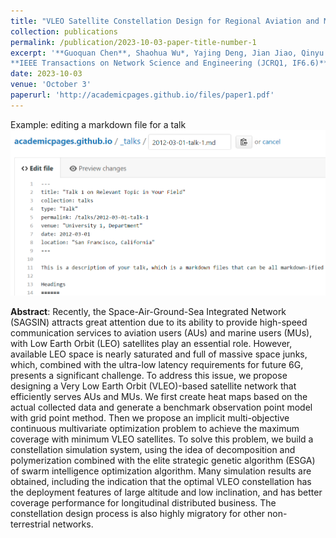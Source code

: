 ```yaml
---
title: "VLEO Satellite Constellation Design for Regional Aviation and Marine Coverage"
collection: publications
permalink: /publication/2023-10-03-paper-title-number-1
excerpt: '**Guoquan Chen**, Shaohua Wu*, Yajing Deng, Jian Jiao, Qinyu Zhang.<br>
**IEEE Transactions on Network Science and Engineering (JCRQ1, IF6.6)**'
date: 2023-10-03
venue: 'October 3'
paperurl: 'http://academicpages.github.io/files/paper1.pdf'
---
```


Example: editing a markdown file for a talk
![Editing a markdown file for a talk](/images/editing-talk.png)

**Abstract**: Recently, the Space-Air-Ground-Sea Integrated Network (SAGSIN) attracts great attention due to its ability to provide high-speed communication services to aviation users (AUs) and marine users (MUs), with Low Earth Orbit (LEO) satellites play an essential role. However, available LEO space is nearly saturated and full of massive space junks, which, combined with the ultra-low latency requirements for future 6G, presents a significant challenge. To address this issue, we propose designing a Very Low Earth Orbit (VLEO)-based satellite network that efficiently serves AUs and MUs. We first create heat maps based on the actual collected data and generate a benchmark observation point model with grid point method. Then we propose an implicit multi-objective continuous multivariate optimization problem to achieve the maximum coverage with minimum VLEO satellites. To solve this problem, we build a constellation simulation system, using the idea of decomposition and polymerization combined with the elite strategic genetic algorithm (ESGA) of swarm intelligence optimization algorithm. Many simulation results are obtained, including the indication that the optimal VLEO constellation has the deployment features of large altitude and low inclination, and has better coverage performance for longitudinal distributed business. The constellation design process is also highly migratory for other non-terrestrial networks.